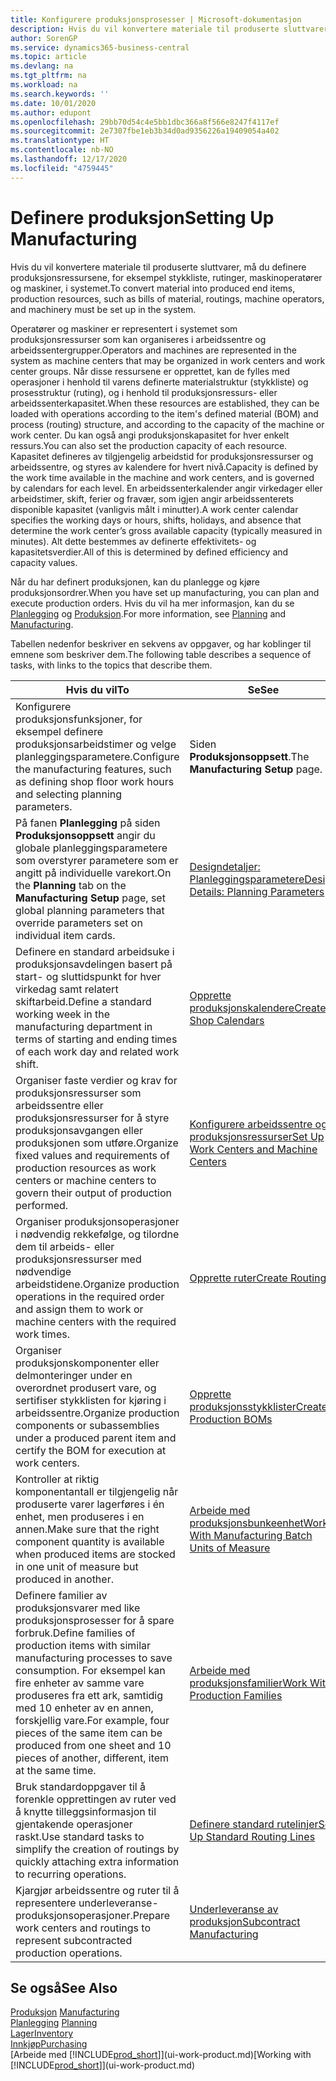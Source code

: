```yaml
---
title: Konfigurere produksjonsprosesser | Microsoft-dokumentasjon
description: Hvis du vil konvertere materiale til produserte sluttvarer, må du definere produksjonsressursene, for eksempel stykkliste, rutinger, maskinoperatører og maskiner, i systemet.
author: SorenGP
ms.service: dynamics365-business-central
ms.topic: article
ms.devlang: na
ms.tgt_pltfrm: na
ms.workload: na
ms.search.keywords: ''
ms.date: 10/01/2020
ms.author: edupont
ms.openlocfilehash: 29bb70d54c4e5bb1dbc366a8f566e8247f4117ef
ms.sourcegitcommit: 2e7307fbe1eb3b34d0ad9356226a19409054a402
ms.translationtype: HT
ms.contentlocale: nb-NO
ms.lasthandoff: 12/17/2020
ms.locfileid: "4759445"
---
```

# <a name="setting-up-manufacturing"></a><span data-ttu-id="8c1c5-103">Definere produksjon</span><span class="sxs-lookup"><span data-stu-id="8c1c5-103">Setting Up Manufacturing</span></span>
<span data-ttu-id="8c1c5-104">Hvis du vil konvertere materiale til produserte sluttvarer, må du definere produksjonsressursene, for eksempel stykkliste, rutinger, maskinoperatører og maskiner, i systemet.</span><span class="sxs-lookup"><span data-stu-id="8c1c5-104">To convert material into produced end items, production resources, such as bills of material, routings, machine operators, and machinery must be set up in the system.</span></span>

<span data-ttu-id="8c1c5-105">Operatører og maskiner er representert i systemet som produksjonsressurser som kan organiseres i arbeidssentre og arbeidssentergrupper.</span><span class="sxs-lookup"><span data-stu-id="8c1c5-105">Operators and machines are represented in the system as machine centers that may be organized in work centers and work center groups.</span></span> <span data-ttu-id="8c1c5-106">Når disse ressursene er opprettet, kan de fylles med operasjoner i henhold til varens definerte materialstruktur (stykkliste) og prosesstruktur (ruting), og i henhold til produksjonsressurs- eller arbeidssenterkapasitet.</span><span class="sxs-lookup"><span data-stu-id="8c1c5-106">When these resources are established, they can be loaded with operations according to the item's defined material (BOM) and process (routing) structure, and according to the capacity of the machine or work center.</span></span> <span data-ttu-id="8c1c5-107">Du kan også angi produksjonskapasitet for hver enkelt ressurs.</span><span class="sxs-lookup"><span data-stu-id="8c1c5-107">You can also set the production capacity of each resource.</span></span> <span data-ttu-id="8c1c5-108">Kapasitet defineres av tilgjengelig arbeidstid for produksjonsressurser og arbeidssentre, og styres av kalendere for hvert nivå.</span><span class="sxs-lookup"><span data-stu-id="8c1c5-108">Capacity is defined by the work time available in the machine and work centers, and is governed by calendars for each level.</span></span> <span data-ttu-id="8c1c5-109">En arbeidssenterkalender angir virkedager eller arbeidstimer, skift, ferier og fravær, som igjen angir arbeidssenterets disponible kapasitet (vanligvis målt i minutter).</span><span class="sxs-lookup"><span data-stu-id="8c1c5-109">A work center calendar specifies the working days or hours, shifts, holidays, and absence that determine the work center’s gross available capacity (typically measured in minutes).</span></span> <span data-ttu-id="8c1c5-110">Alt dette bestemmes av definerte effektivitets- og kapasitetsverdier.</span><span class="sxs-lookup"><span data-stu-id="8c1c5-110">All of this is determined by defined efficiency and capacity values.</span></span>  

<span data-ttu-id="8c1c5-111">Når du har definert produksjonen, kan du planlegge og kjøre produksjonsordrer.</span><span class="sxs-lookup"><span data-stu-id="8c1c5-111">When you have set up manufacturing, you can plan and execute production orders.</span></span> <span data-ttu-id="8c1c5-112">Hvis du vil ha mer informasjon, kan du se [Planlegging](production-planning.md) og [Produksjon](production-manage-manufacturing.md).</span><span class="sxs-lookup"><span data-stu-id="8c1c5-112">For more information, see [Planning](production-planning.md) and [Manufacturing](production-manage-manufacturing.md).</span></span>  



 <span data-ttu-id="8c1c5-113">Tabellen nedenfor beskriver en sekvens av oppgaver, og har koblinger til emnene som beskriver dem.</span><span class="sxs-lookup"><span data-stu-id="8c1c5-113">The following table describes a sequence of tasks, with links to the topics that describe them.</span></span>   

|<span data-ttu-id="8c1c5-114">**Hvis du vil**</span><span class="sxs-lookup"><span data-stu-id="8c1c5-114">**To**</span></span>|<span data-ttu-id="8c1c5-115">**Se**</span><span class="sxs-lookup"><span data-stu-id="8c1c5-115">**See**</span></span>|  
|------------|-------------|  
|<span data-ttu-id="8c1c5-116">Konfigurere produksjonsfunksjoner, for eksempel definere produksjonsarbeidstimer og velge planleggingsparametere.</span><span class="sxs-lookup"><span data-stu-id="8c1c5-116">Configure the manufacturing features, such as defining shop floor work hours and selecting planning parameters.</span></span>|<span data-ttu-id="8c1c5-117">Siden **Produksjonsoppsett**.</span><span class="sxs-lookup"><span data-stu-id="8c1c5-117">The **Manufacturing Setup** page.</span></span>|
|<span data-ttu-id="8c1c5-118">På fanen **Planlegging** på siden **Produksjonsoppsett** angir du globale planleggingsparametere som overstyrer parametere som er angitt på individuelle varekort.</span><span class="sxs-lookup"><span data-stu-id="8c1c5-118">On the **Planning** tab on the **Manufacturing Setup** page, set global planning parameters that override parameters set on individual item cards.</span></span>|[<span data-ttu-id="8c1c5-119">Designdetaljer: Planleggingsparametere</span><span class="sxs-lookup"><span data-stu-id="8c1c5-119">Design Details: Planning Parameters</span></span>](design-details-planning-parameters.md)|
|<span data-ttu-id="8c1c5-120">Definere en standard arbeidsuke i produksjonsavdelingen basert på start- og sluttidspunkt for hver virkedag samt relatert skiftarbeid.</span><span class="sxs-lookup"><span data-stu-id="8c1c5-120">Define a standard working week in the manufacturing department in terms of starting and ending times of each work day and related work shift.</span></span>|[<span data-ttu-id="8c1c5-121">Opprette produksjonskalendere</span><span class="sxs-lookup"><span data-stu-id="8c1c5-121">Create Shop Calendars</span></span>](production-how-to-create-work-center-calendars.md)|  
|<span data-ttu-id="8c1c5-122">Organiser faste verdier og krav for produksjonsressurser som arbeidssentre eller produksjonsressurser for å styre produksjonsavgangen eller produksjonen som utføre.</span><span class="sxs-lookup"><span data-stu-id="8c1c5-122">Organize fixed values and requirements of production resources as work centers or machine centers to govern their output of production performed.</span></span>|[<span data-ttu-id="8c1c5-123">Konfigurere arbeidssentre og produksjonsressurser</span><span class="sxs-lookup"><span data-stu-id="8c1c5-123">Set Up Work Centers and Machine Centers</span></span>](production-how-to-set-up-work-and-machine-centers.md)|
|<span data-ttu-id="8c1c5-124">Organiser produksjonsoperasjoner i nødvendig rekkefølge, og tilordne dem til arbeids- eller produksjonsressurser med nødvendige arbeidstidene.</span><span class="sxs-lookup"><span data-stu-id="8c1c5-124">Organize production operations in the required order and assign them to work or machine centers with the required work times.</span></span>|[<span data-ttu-id="8c1c5-125">Opprette ruter</span><span class="sxs-lookup"><span data-stu-id="8c1c5-125">Create Routings</span></span>](production-how-to-create-routings.md)|
|<span data-ttu-id="8c1c5-126">Organiser produksjonskomponenter eller delmonteringer under en overordnet produsert vare, og sertifiser stykklisten for kjøring i arbeidssentre.</span><span class="sxs-lookup"><span data-stu-id="8c1c5-126">Organize production components or subassemblies under a produced parent item and certify the BOM for execution at work centers.</span></span>|[<span data-ttu-id="8c1c5-127">Opprette produksjonsstykklister</span><span class="sxs-lookup"><span data-stu-id="8c1c5-127">Create Production BOMs</span></span>](production-how-to-create-production-boms.md)|
|<span data-ttu-id="8c1c5-128">Kontroller at riktig komponentantall er tilgjengelig når produserte varer lagerføres i én enhet, men produseres i en annen.</span><span class="sxs-lookup"><span data-stu-id="8c1c5-128">Make sure that the right component quantity is available when produced items are stocked in one unit of measure but produced in another.</span></span>|[<span data-ttu-id="8c1c5-129">Arbeide med produksjonsbunkeenhet</span><span class="sxs-lookup"><span data-stu-id="8c1c5-129">Work With Manufacturing Batch Units of Measure</span></span>](production-how-to-use-the-manufacturing-batch-unit-of-measure.md)|  
|<span data-ttu-id="8c1c5-130">Definere familier av produksjonsvarer med like produksjonsprosesser for å spare forbruk.</span><span class="sxs-lookup"><span data-stu-id="8c1c5-130">Define families of production items with similar manufacturing processes to save consumption.</span></span> <span data-ttu-id="8c1c5-131">For eksempel kan fire enheter av samme vare produseres fra ett ark, samtidig med 10 enheter av en annen, forskjellig vare.</span><span class="sxs-lookup"><span data-stu-id="8c1c5-131">For example, four pieces of the same item can be produced from one sheet and 10 pieces of another, different, item at the same time.</span></span>|[<span data-ttu-id="8c1c5-132">Arbeide med produksjonsfamilier</span><span class="sxs-lookup"><span data-stu-id="8c1c5-132">Work With Production Families</span></span>](production-how-work-family.md)|
|<span data-ttu-id="8c1c5-133">Bruk standardoppgaver til å forenkle opprettingen av ruter ved å knytte tilleggsinformasjon til gjentakende operasjoner raskt.</span><span class="sxs-lookup"><span data-stu-id="8c1c5-133">Use standard tasks to simplify the creation of routings by quickly attaching extra information to recurring operations.</span></span>|[<span data-ttu-id="8c1c5-134">Definere standard rutelinjer</span><span class="sxs-lookup"><span data-stu-id="8c1c5-134">Set Up Standard Routing Lines</span></span>](production-how-set-up-standard-routing-lines.md)|  
|<span data-ttu-id="8c1c5-135">Kjargjør arbeidssentre og ruter til å representere underleveranse-produksjonsoperasjoner.</span><span class="sxs-lookup"><span data-stu-id="8c1c5-135">Prepare work centers and routings to represent subcontracted production operations.</span></span>|[<span data-ttu-id="8c1c5-136">Underleveranse av produksjon</span><span class="sxs-lookup"><span data-stu-id="8c1c5-136">Subcontract Manufacturing</span></span>](production-how-to-subcontract-manufacturing.md)|  

## <a name="see-also"></a><span data-ttu-id="8c1c5-137">Se også</span><span class="sxs-lookup"><span data-stu-id="8c1c5-137">See Also</span></span>
<span data-ttu-id="8c1c5-138">[Produksjon](production-manage-manufacturing.md)  </span><span class="sxs-lookup"><span data-stu-id="8c1c5-138">[Manufacturing](production-manage-manufacturing.md)  </span></span>  
<span data-ttu-id="8c1c5-139">[Planlegging](production-planning.md) </span><span class="sxs-lookup"><span data-stu-id="8c1c5-139">[Planning](production-planning.md) </span></span>  
[<span data-ttu-id="8c1c5-140">Lager</span><span class="sxs-lookup"><span data-stu-id="8c1c5-140">Inventory</span></span>](inventory-manage-inventory.md)  
[<span data-ttu-id="8c1c5-141">Innkjøp</span><span class="sxs-lookup"><span data-stu-id="8c1c5-141">Purchasing</span></span>](purchasing-manage-purchasing.md)  
<span data-ttu-id="8c1c5-142">[Arbeide med [!INCLUDE[prod_short](includes/prod_short.md)]](ui-work-product.md)</span><span class="sxs-lookup"><span data-stu-id="8c1c5-142">[Working with [!INCLUDE[prod_short](includes/prod_short.md)]](ui-work-product.md)</span></span>
